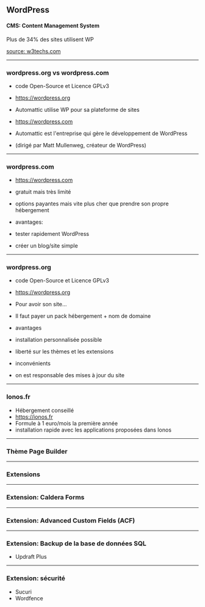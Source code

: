 ## WordPress

#### CMS: Content Management System

Plus de 34% des sites utilisent WP

[source: w3techs.com](https://w3techs.com/technologies/overview/content_management/all)

---

### wordpress.org vs wordpress.com

* code Open-Source et Licence GPLv3
* https://wordpress.org

* Automattic utilise WP pour sa plateforme de sites 
* https://wordpress.com
* Automattic est l'entreprise qui gère le développement de WordPress
* (dirigé par Matt Mullenweg, créateur de WordPress)

---

### wordpress.com

* https://wordpress.com
* gratuit mais très limité
* options payantes mais vite plus cher que prendre son propre hébergement

* avantages: 
* tester rapidement WordPress
* créer un blog/site simple

---

### wordpress.org

* code Open-Source et Licence GPLv3
* https://wordpress.org

* Pour avoir son site...
* Il faut payer un pack hébergement + nom de domaine

* avantages
* installation personnalisée possible
* liberté sur les thèmes et les extensions

* inconvénients
* on est responsable des mises à jour du site

---

### Ionos.fr

* Hébergement conseillé
* https://ionos.fr
* Formule à 1 euro/mois la première année
* installation rapide avec les applications proposées dans Ionos


---

### Thème Page Builder

---

### Extensions

---

### Extension: Caldera Forms

---

### Extension: Advanced Custom Fields (ACF)

---

### Extension: Backup de la base de données SQL

* Updraft Plus

---

### Extension: sécurité

* Sucuri
* Wordfence









